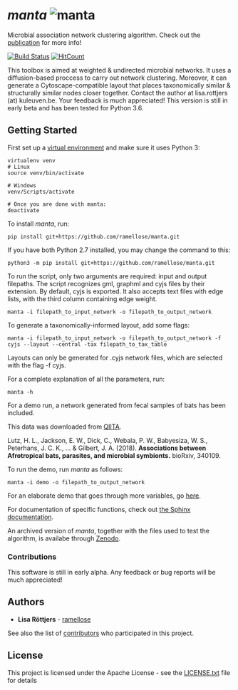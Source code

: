 # _manta_ ![manta](https://github.com/ramellose/manta/blob/master/manta.png)

Microbial association network clustering algorithm. Check out the [publication](https://msystems.asm.org/content/5/1/e00903-19) for more info!

[![Build Status](https://travis-ci.com/ramellose/manta.svg?token=9mhqeTh13MErxyrk5zR8&branch=master)](https://travis-ci.com/ramellose/manta)
[![HitCount](http://hits.dwyl.com/ramellose/manta.svg)](http://hits.dwyl.com/ramellose/manta)

This toolbox is aimed at weighted & undirected microbial networks. It uses a diffusion-based proccess to carry out network clustering.
Moreover, it can generate a Cytoscape-compatible layout that places taxonomically similar & structurally similar nodes closer together.
Contact the author at lisa.rottjers (at) kuleuven.be. Your feedback is much appreciated!
This version is still in early beta and has been tested for Python 3.6.

## Getting Started

First set up a [virtual environment](https://docs.python-guide.org/dev/virtualenvs/) and make sure it uses Python 3:
```
virtualenv venv
# Linux
source venv/bin/activate

# Windows
venv/Scripts/activate

# Once you are done with manta:
deactivate
```

To install _manta_, run:
```
pip install git+https://github.com/ramellose/manta.git
```

If you have both Python 2.7 installed, you may change the command to this:
```
python3 -m pip install git+https://github.com/ramellose/manta.git
```

To run the script, only two arguments are required: input and output filepaths.
The script recognizes gml, graphml and cyjs files by their extension. By default, cyjs is exported.
It also accepts text files with edge lists, with the third column containing edge weight.
```
manta -i filepath_to_input_network -o filepath_to_output_network
```

To generate a taxonomically-informed layout, add some flags:
```
manta -i filepath_to_input_network -o filepath_to_output_network -f cyjs --layout --central -tax filepath_to_tax_table
```

Layouts can only be generated for .cyjs network files, which are selected with the flag -f cyjs.

For a complete explanation of all the parameters, run:
```
manta -h
```

For a demo run, a network generated from fecal samples of bats has been included.

This data was downloaded from [QIITA](https://qiita.ucsd.edu/study/description/11815).

Lutz, H. L., Jackson, E. W., Dick, C., Webala, P. W., Babyesiza, W. S., Peterhans, J. C. K., ... & Gilbert, J. A. (2018). __Associations between Afrotropical bats, parasites, and microbial symbionts.__ bioRxiv, 340109.

To run the demo, run _manta_ as follows:
```
manta -i demo -o filepath_to_output_network
```

For an elaborate demo that goes through more variables, go [here](https://ramellose.github.io/manta/demo_manta.html).

For documentation of specific functions, check out [the Sphinx documentation](https://ramellose.github.io/manta/index.html).

An archived version of _manta_, together with the files used to test the algorithm, is availabe through [Zenodo](https://doi.org/10.5281/zenodo.3578106).
### Contributions

This software is still in early alpha. Any feedback or bug reports will be much appreciated!

## Authors

* **Lisa Röttjers** - [ramellose](https://github.com/ramellose)

See also the list of [contributors](https://github.com/ramellose/manta/contributors) who participated in this project.

## License

This project is licensed under the Apache License - see the [LICENSE.txt](LICENSE.txt) file for details


